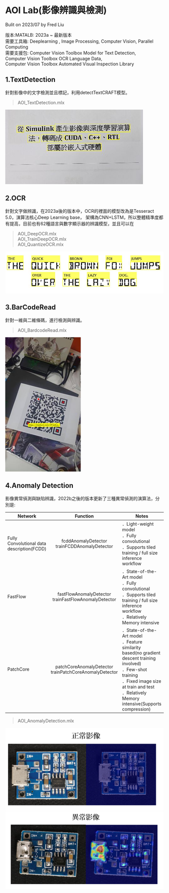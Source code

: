 # AOI Lab(影像辨識與檢測)
Bulit on 2023/07 by Fred Liu  

版本:MATALB: 2023a ~ 最新版本  
需要工具箱: Deeplearning , Image Processing, Computer Vision, Parallel Computing  
需要支援包: 
Computer Vision Toolbox Model for Text Detection,  
Computer Vision Toolbox OCR Language Data,  
Computer Vision Toolbox Automated Visual Inspection Library  
  
  
## 1.TextDetection  
針對影像中的文字檢測並且標記，利用detectTextCRAFT模型。
> AOI_TextDetection.mlx  
  
![image](https://github.com/MoonUsagi/AOI_Lab/blob/main/image/r01.JPG)  


## 2.OCR  
針對文字做辨識，在2023a後的版本中，OCR的裡面的模型改為是Tesseract 5.0，演算法核心Deep Learning base，
架構為CNN+LSTM，所以整體精準度都有提高，目前也有62種語言與數字顯示器的辨識模型，並且可以在
> AOI_DeepOCR.mlx  
> AOI_TrainDeepOCR.mlx  
> AOI_QuantizeOCR.mlx  
  
![image](https://github.com/MoonUsagi/AOI_Lab/blob/main/image/r02.JPG)  

## 3.BarCodeRead
針對一維與二維條碼，進行檢測與辨識。
> AOI_BardcodeRead.mlx  
  
![image](https://github.com/MoonUsagi/AOI_Lab/blob/main/image/r05.jpg)  



## 4.Anomaly Detection  
影像異常偵測與缺陷辨識，2022b之後的版本更新了三種異常偵測的演算法，分別是:  
<style>
table th:first-of-type {
    width: 20%;
}
table th:nth-of-type(2) {
    width: 30%;
}
table th:nth-of-type(3) {
    width: 50%;
}
</style>

  
| Network | Function |Notes|
|---|:---:|-------|
|Fully Convolutional data description(FCDD)|fcddAnomalyDetector<br>trainFCDDAnomalyDetector|．Light-weight model<br>．Fully convolutional<br>．Supports tiled training / full size inference workflow<br>|
|FastFlow|fastFlowAnomalyDetector<br>trainFastFlowAnomalyDetector|．State-of-the-Art model<br>．Fully convolutional<br>．Supports tiled training / full size inference workflow<br>．Relatively Memory intensive|
|PatchCore|patchCoreAnomalyDetector<br>trainPatchCoreAnomalyDetector|．State-of-the-Art model<br>．Feature similarity based(no gradient descent training involved)<br>．Few-shot training<br>．Fixed image size at train and test<br>．Relatively Memory intensive(Supports compression)|


> AOI_AnomalyDetection.mlx　　

![image](https://github.com/MoonUsagi/AOI_Lab/blob/main/image/ad01.PNG)  
![image](https://github.com/MoonUsagi/AOI_Lab/blob/main/image/ad02.PNG)
  